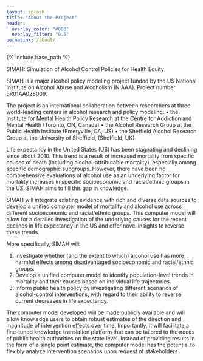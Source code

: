 ```yaml
---
layout: splash
title: "About the Project"
header:
  overlay_color: "#000"
  overlay_filter: "0.5"
permalink: /about/
---
```


{% include base_path %}

SIMAH: Simulation of Alcohol Control Policies for Health Equity

SIMAH is a major alcohol policy modeling project funded by the US National Institute on Alcohol Abuse and Alcoholism (NIAAA). Project number 5R01AA028009.   

The project is an international collaboration between researchers at three world-leading centers in alcohol research and policy modeling:
•	the Institute for Mental Health Policy Research at the Centre for Addiction and Mental Health (Toronto, ON, Canada) 
•	the Alcohol Research Group at the Public Health Institute (Emeryville, CA, US) 
•	the Sheffield Alcohol Research Group at the University of Sheffield, (Sheffield, UK) 


Life expectancy in the United States (US) has been stagnating and declining since about 2010. This trend is a result of increased mortality from specific causes of death (including alcohol-attributable mortality), especially among specific demographic subgroups. However, there have been no comprehensive evaluations of alcohol use as an underlying factor for mortality increases in specific socioeconomic and racial/ethnic groups in the US. SIMAH aims to fill this gap in knowledge. 

SIMAH will integrate existing evidence with rich and diverse data sources to develop a unified computer model of mortality and alcohol use across different socioeconomic and racial/ethnic groups. This computer model will allow for a detailed investigation of the underlying causes for the recent declines in life expectancy in the US and offer novel insights to reverse these trends. 

More specifically, SIMAH will:
1)	Investigate whether (and the extent to which) alcohol use has more harmful effects among disadvantaged socioeconomic and racial/ethnic groups. 
2)	Develop a unified computer model to identify population-level trends in mortality and their causes based on individual life trajectories.
3)	Inform public health policy by investigating different scenarios of alcohol-control interventions, with regard to their ability to reverse current decreases in life expectancy.

The computer model developed will be made publicly available and will allow knowledge users to obtain robust estimates of the direction and magnitude of intervention effects over time. Importantly, it will facilitate a fine-tuned knowledge translation platform that can be tailored to the needs of public health authorities on the state level. Instead of providing results in the form of a single point estimate, the computer model has the potential to flexibly analyze intervention scenarios upon request of stakeholders.
